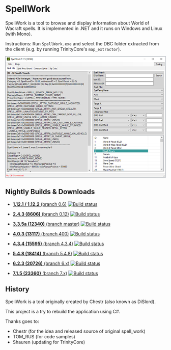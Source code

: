 SpellWork
=========

SpellWork is a tool to browse and display information about World of Wacraft spells.
It is implemented in .NET and it runs on Windows and Linux (with Mono).

Instructions: Run `SpellWork.exe` and select the DBC folder extracted from the client (e.g. by running TrinityCore's `map_extractor`).

![Screenshot](screenshot.png)

Nightly Builds & Downloads
--------------------------

- [**1.12.1 / 1.12.2** (branch 0.6)](https://ci.appveyor.com/api/projects/DDuarte/spellwork-cs/artifacts/SpellWork/SpellWork.zip?job=Configuration:%20Release&branch=0.6)
[![Build status](https://ci.appveyor.com/api/projects/status/bdkqqtu62sc21lw5/branch/0.6?svg=true)](https://ci.appveyor.com/project/DDuarte/spellwork-cs/branch/0.6)

- [**2.4.3 (8606)** (branch 0.12)](https://ci.appveyor.com/api/projects/DDuarte/spellwork-cs/artifacts/SpellWork/SpellWork.zip?job=Configuration:%20Release&branch=0.12)
[![Build status](https://ci.appveyor.com/api/projects/status/bdkqqtu62sc21lw5/branch/0.12?svg=true)](https://ci.appveyor.com/project/DDuarte/spellwork-cs/branch/0.12)

- [**3.3.5a (12340)** (branch master)](https://ci.appveyor.com/api/projects/DDuarte/spellwork-cs/artifacts/SpellWork/SpellWork.zip?job=Configuration:%20Release&branch=master)
[![Build status](https://ci.appveyor.com/api/projects/status/bdkqqtu62sc21lw5/branch/master?svg=true)](https://ci.appveyor.com/project/DDuarte/spellwork-cs/branch/master)

- [**4.0.3 (13117)** (branch 400)](https://ci.appveyor.com/api/projects/DDuarte/spellwork-cs/artifacts/SpellWork/SpellWork.zip?job=Configuration:%20Release&branch=400)
[![Build status](https://ci.appveyor.com/api/projects/status/bdkqqtu62sc21lw5/branch/400?svg=true)](https://ci.appveyor.com/project/DDuarte/spellwork-cs/branch/400)

- [**4.3.4 (15595)** (branch 4.3.4)](https://ci.appveyor.com/api/projects/DDuarte/spellwork-cs/artifacts/SpellWork/SpellWork.zip?job=Configuration:%20Release&branch=4.3.4)
[![Build status](https://ci.appveyor.com/api/projects/status/bdkqqtu62sc21lw5/branch/4.3.4?svg=true)](https://ci.appveyor.com/project/DDuarte/spellwork-cs/branch/4.3.4)

- [**5.4.8 (18414)** (branch 5.4.8)](https://ci.appveyor.com/api/projects/DDuarte/spellwork-cs/artifacts/SpellWork/SpellWork.zip?job=Configuration:%20Release&branch=5.4.8)
[![Build status](https://ci.appveyor.com/api/projects/status/bdkqqtu62sc21lw5/branch/5.4.8?svg=true)](https://ci.appveyor.com/project/DDuarte/spellwork-cs/branch/5.4.8)

- [**6.2.3 (20726)** (branch 6.x)](https://ci.appveyor.com/api/projects/DDuarte/spellwork-cs/artifacts/SpellWork/SpellWork.zip?job=Configuration:%20Release&branch=6.x)
[![Build status](https://ci.appveyor.com/api/projects/status/bdkqqtu62sc21lw5/branch/6.x?svg=true)](https://ci.appveyor.com/project/DDuarte/spellwork-cs/branch/6.x)

- [**7.1.5 (23360)** (branch 7.x)](https://ci.appveyor.com/api/projects/DDuarte/spellwork-cs/artifacts/SpellWork/SpellWork.zip?job=Configuration:%20Release&branch=7.x)
[![Build status](https://ci.appveyor.com/api/projects/status/bdkqqtu62sc21lw5/branch/7.x?svg=true)](https://ci.appveyor.com/project/DDuarte/spellwork-cs/branch/7.x)

History
-------

SpellWork is a tool originally created by Chestr (also known as DiSlord).

This project is a try to rebuild the application using C#.

Thanks goes to:

- Chestr (for the idea and released source of original spell_work)
- TOM_RUS (for code samples)
- Shauren (updating for TrinityCore)
